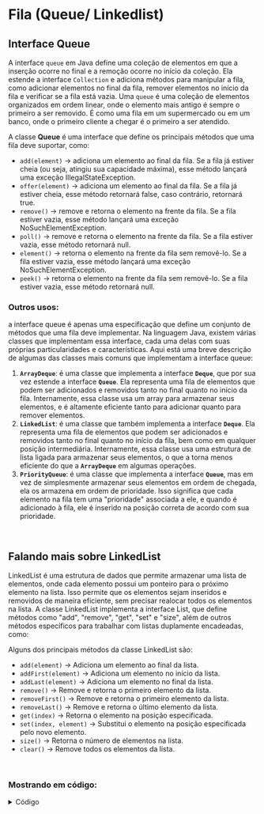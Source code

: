 # Fila (Queue/ Linkedlist)

## Interface Queue
A interface `queue` em Java define uma coleção de elementos em que a inserção ocorre no final e a remoção ocorre no início da coleção. Ela estende a interface `Collection` e adiciona métodos para manipular a fila, como adicionar elementos no final da fila, remover elementos no início da fila e verificar se a fila está vazia. Uma `queue` é uma coleção de elementos organizados em ordem linear, onde o elemento mais antigo é sempre o primeiro a ser removido. É como uma fila em um supermercado ou em um banco, onde o primeiro cliente a chegar é o primeiro a ser atendido. 

A classe **Queue** é uma interface que define os principais métodos que uma fila deve suportar, como:

- `add(element)` → adiciona um elemento ao final da fila. Se a fila já estiver cheia (ou seja, atingiu sua capacidade máxima), esse método lançará uma exceção IllegalStateException.
- `offer(element)` → adiciona um elemento ao final da fila. Se a fila já estiver cheia, esse método retornará false, caso contrário, retornará true.
- `remove()` → remove e retorna o elemento na frente da fila. Se a fila estiver vazia, esse método lançará uma exceção NoSuchElementException.
- `poll()` → remove e retorna o elemento na frente da fila. Se a fila estiver vazia, esse método retornará null.
- `element()` → retorna o elemento na frente da fila sem removê-lo. Se a fila estiver vazia, esse método lançará uma exceção NoSuchElementException.
- `peek()` → retorna o elemento na frente da fila sem removê-lo. Se a fila estiver vazia, esse método retornará null.

### Outros usos:

a interface queue é apenas uma especificação que define um conjunto de métodos que uma fila deve implementar. Na linguagem Java, existem várias classes que implementam essa interface, cada uma delas com suas próprias particularidades e características. Aqui está uma breve descrição de algumas das classes mais comuns que implementam a interface queue:

1. **`ArrayDeque`**: é uma classe que implementa a interface **`Deque`**, que por sua vez estende a interface **`Queue`**. Ela representa uma fila de elementos que podem ser adicionados e removidos tanto no final quanto no início da fila. Internamente, essa classe usa um array para armazenar seus elementos, e é altamente eficiente tanto para adicionar quanto para remover elementos.
2. **`LinkedList`**: é uma classe que também implementa a interface **`Deque`**. Ela representa uma fila de elementos que podem ser adicionados e removidos tanto no final quanto no início da fila, bem como em qualquer posição intermediária. Internamente, essa classe usa uma estrutura de lista ligada para armazenar seus elementos, o que a torna menos eficiente do que a **`ArrayDeque`** em algumas operações.
3. **`PriorityQueue`**: é uma classe que implementa a interface **`Queue`**, mas em vez de simplesmente armazenar seus elementos em ordem de chegada, ela os armazena em ordem de prioridade. Isso significa que cada elemento na fila tem uma "prioridade" associada a ele, e quando é adicionado à fila, ele é inserido na posição correta de acordo com sua prioridade.

<br>

## Falando mais sobre LinkedList

LinkedList é uma estrutura de dados que permite armazenar uma lista de elementos, onde cada elemento possui um ponteiro para o próximo elemento na lista. Isso permite que os elementos sejam inseridos e removidos de maneira eficiente, sem precisar realocar todos os elementos na lista. A classe LinkedList implementa a interface List, que define métodos como "add", "remove", "get", "set" e "size", além de outros métodos específicos para trabalhar com listas duplamente encadeadas, como:

Alguns dos principais métodos da classe LinkedList são:
- `add(element)` → Adiciona um elemento ao final da lista.
- `addFirst(element)` →  Adiciona um elemento no início da lista.
- `addLast(element)` →  Adiciona um elemento no final da lista.
- `remove()` →  Remove e retorna o primeiro elemento da lista.
- `removeFirst()` →  Remove e retorna o primeiro elemento da lista.
- `removeLast()` → Remove e retorna o último elemento da lista.
- `get(index)` → Retorna o elemento na posição especificada.
- `set(index, element)` → Substitui o elemento na posição especificada pelo novo elemento.
- `size()` →  Retorna o número de elementos na lista.
- `clear()` → Remove todos os elementos da lista.

<br>

### Mostrando em código:
<details>
<summary>Código</summary>

```java
//Class "main"
package com.projeto.Queue;

import java.util.LinkedList;
import java.util.Queue;

public class Main {
    public static void main(String[] args) {
        //Criando uma fila de carros linkada "fila_de_carros"
        Queue<Carro> fila_de_carros = new LinkedList<>();

        //Método add (Adicionando elementos em "fila_de_carros"/ Retorna erro se nao adicionar)
        fila_de_carros.add(new Carro("Honda"));
        fila_de_carros.add(new Carro("Mercedes Benz"));
        fila_de_carros.add(new Carro("Kia"));
        fila_de_carros.add(new Carro("Chevrolet"));

        //Adicionando mais um elemento Carro a lista e mostrando se adição foi ou não sucedida
        System.out.println("Adição foi bem sucedida ? " + fila_de_carros.add(new Carro("BMW")));

        //Mostrando "fila_de_carros" na tela
        System.out.println("Fila de carros: " + fila_de_carros);

        //Método offer (outra forma de adicionar/ retorna true se conseguir adicionar
        System.out.println("Adicionou ? " + fila_de_carros.offer(new Carro("Renault")));

        //Método peek (Retorna o primeiro elemento da fila sem remover)
        System.out.println("Primeiro carro da fila: " + fila_de_carros.peek());
        System.out.println("Fila de carros: " + fila_de_carros);

        //Método poll (Retorna o primeiro elemento da fila e o remove
        System.out.println("Primeiro carro da fila: " + fila_de_carros.poll());
        System.out.println("Fila de carros: " + fila_de_carros);

        //Método "isEmpty" (Verifica se a fila está vazia)
        System.out.println("A fila esta vázia ? " + fila_de_carros.isEmpty());

        //Método size (Para saber o tamanho da fila (Quandos elementos tem))
        System.out.println("Quantidade de elementos na fila: " + fila_de_carros.size());
    }
}
```

```java
//Class "Carro"
package com.projeto.Queue;

import java.util.Objects;

public class Carro {
    String marca;

    //Construtor
    public Carro(String marca) {
        this.marca = marca;
    }

    //Getters e setters
    public String getMarca() {
        return marca;
    }
    public void setMarca(String marca) {
        this.marca = marca;
    }

    //Método "Equals"
    @Override
    public boolean equals(Object o) {
        if (this == o) return true;
        if (o == null || getClass() != o.getClass()) return false;
        Carro carro = (Carro) o;
        return Objects.equals(marca, carro.marca);
    }
    //Método "hashCode"
    @Override
    public int hashCode() {
        return Objects.hash(marca);
    }
    //Método "toString"
    @Override
    public String toString() {
        return "Carro{" +
                "marca='" + marca + '\'' +
                '}';
    }
}
```

</details>

